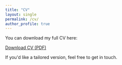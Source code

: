 ```yaml
---
title: "CV"
layout: single
permalink: /cv/
author_profile: true
---
```


You can download my full CV here:

[Download CV (PDF)](/assets/kedma_hamelberg_cv_august2025.docx)

If you'd like a tailored version, feel free to get in touch.

